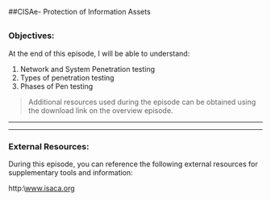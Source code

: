##CISAe- Protection of Information Assets
##
### Objectives:

At the end of this episode, I will be able to understand:

1. Network and System Penetration testing
2. Types of penetration testing
3. Phases of Pen testing




	

>Additional resources used during the episode can be obtained using the download link on the overview episode.

-----------------------------------------------------------






-----------------------------------------------------------
### External Resources:

During this episode, you can reference the following external resources for supplementary tools and information:

http:\www.isaca.org

